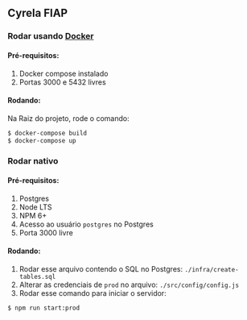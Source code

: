 ## Cyrela FIAP

### Rodar usando [Docker](https://www.docker.com)

#### Pré-requisitos:
1. Docker compose instalado
2. Portas 3000 e 5432 livres

#### Rodando:
Na Raiz do projeto, rode o comando:
```bash
$ docker-compose build
$ docker-compose up
```

### Rodar nativo

#### Pré-requisitos:
1. Postgres
2. Node LTS
3. NPM 6+
4. Acesso ao usuário `postgres` no Postgres
5. Porta 3000 livre

#### Rodando: 
1. Rodar esse arquivo contendo o SQL no Postgres: `./infra/create-tables.sql`
2. Alterar as credenciais de `prod` no arquivo: `./src/config/config.js`
3. Rodar esse comando para iniciar o servidor:
```bash
$ npm run start:prod
```
